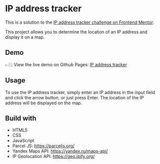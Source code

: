 # IP address tracker

This is a solution to the [IP address tracker challenge on Frontend Mentor](https://www.frontendmentor.io/challenges/ip-address-tracker-I8-0yYAH0).

This project allows you to determine the location of an IP address and display it on a map.

## Demo

👉🏼 View the live demo on Github Pages: [IP address tracker](https://busydayhuh.github.io/ip-address-tracker/)

## Usage

To use the IP address tracker, simply enter an IP address in the input field and click the arrow button, or just press Enter. The location of the IP address will be displayed on the map.

## Build with

- HTML5
- CSS
- JavaScript
- Parcel JS: https://parceljs.org/
- Yandex Maps API: https://yandex.ru/maps-api/
- IP Geolocation API: https://geo.ipify.org/
